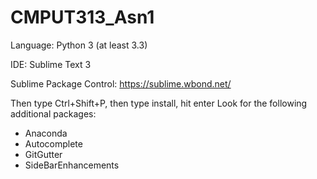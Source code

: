 CMPUT313_Asn1
=============

Language: Python 3 (at least 3.3)

IDE: Sublime Text 3

Sublime Package Control: https://sublime.wbond.net/

Then type Ctrl+Shift+P, then type install, hit enter
Look for the following additional packages:
* Anaconda
* Autocomplete
* GitGutter
* SideBarEnhancements
